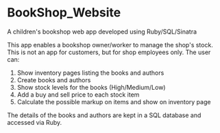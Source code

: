 
# BookShop_Website
A children's bookshop web app developed using Ruby/SQL/Sinatra

This app enables a bookshop owner/worker to manage the shop's stock. This is not
an app for customers, but for shop employees only. The user can:

1) Show inventory pages listing the books and authors
2) Create books and authors
3) Show stock levels for the books (High/Medium/Low)
4) Add a buy and sell price to each stock item
5) Calculate the possible markup on items and show on inventory page

The details of the books and authors are kept in a SQL database and accessed via Ruby.


